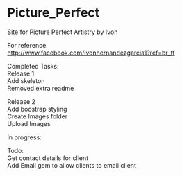 # Picture_Perfect
Site for Picture Perfect Artistry by Ivon<br>

For reference:<br>
http://www.facebook.com/ivonhernandezgarcia1?ref=br_tf<br>

Completed Tasks:<br>
Release 1<br>
Add skeleton<br>
Removed extra readme

Release 2<br>
Add boostrap styling<br>
Create Images folder<br>
Upload Images<br>

In progress:<br>

Todo:<br>
Get contact details for client<br>
Add Email gem to allow clients to email client<br> 

